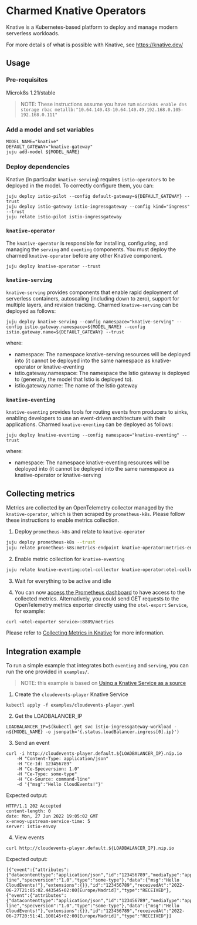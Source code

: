 # Charmed Knative Operators

Knative is a Kubernetes-based platform to deploy and manage modern serverless workloads.

For more details of what is possible with Knative, see https://knative.dev/

## Usage

### Pre-requisites

Microk8s 1.21/stable
>NOTE: These instructions assume you have run `microk8s enable dns storage rbac metallb:"10.64.140.43-10.64.140.49,192.168.0.105-192.168.0.111"`

### Add a model and set variables

```
MODEL_NAME="knative"
DEFAULT_GATEWAY="knative-gateway"
juju add-model ${MODEL_NAME}
```

### Deploy dependencies

Knative (in particular `knative-serving`) requires `istio-operators` to be deployed in the model. To correctly configure them, you can:

```
juju deploy istio-pilot --config default-gateway=${DEFAULT_GATEWAY} --trust
juju deploy istio-gateway istio-ingressgateway --config kind="ingress" --trust
juju relate istio-pilot istio-ingressgateway
```

### `knative-operator`

The `knative-operator` is responsible for installing, configuring, and managing the `serving` and `eventing` components. You must deploy the charmed `knative-operator` before any other Knative component.

```
juju deploy knative-operator --trust
```

### `knative-serving`

`knative-serving` provides components that enable rapid deployment of serverless containers, autoscaling (including down to zero), support for multiple layers, and revision tracking. Charmed `knative-serving` can be deployed as follows:

```
juju deploy knative-serving --config namespace="knative-serving" --config istio.gateway.namespace=${MODEL_NAME} --config istio.gateway.name=${DEFAULT_GATEWAY} --trust
```

where:

* namespace: The namespace knative-serving resources will be deployed into (it cannot be deployed into the same namespace as knative-operator or knative-eventing
* istio.gateway.namespace: The namespace the Istio gateway is deployed to (generally, the model that Istio is deployed to).
* istio.gateway.name: The name of the Istio gateway

### `knative-eventing`

`knative-eventing` provides tools for routing events from producers to sinks, enabling developers to use an event-driven architecture with their applications. Charmed `knative-eventing` can be deployed as follows:

```
juju deploy knative-eventing --config namespace="knative-eventing" --trust
```
where:

* namespace: The namespace knative-eventing resources will be deployed into (it cannot be deployed into the same namespace as knative-operator or knative-serving

## Collecting metrics

Metrics are collected by an OpenTelemetry collector managed by the `knative-operator`, which is then scraped by `prometheus-k8s`. Please follow these instructions to enable metrics collection.

1. Deploy `prometheus-k8s` and relate to `knative-operator`

```bash
juju deploy prometheus-k8s --trust
juju relate prometheus-k8s:metrics-endpoint knative-operator:metrics-endpoint
```

2. Enable metric collection for `knative-eventing`

```bash
juju relate knative-eventing:otel-collector knative-operator:otel-collector
```

3. Wait for everything to be active and idle

4. You can now [access the Prometheus dashboard](https://github.com/canonical/prometheus-k8s-operator#dashboard) to have access to the collected metrics. Alternatively, you could send GET requests to the OpenTelemetry metrics exporter directly using the `otel-export` `Service`, for example:

```bash
curl <otel-exporter service>:8889/metrics
```

Please refer to [Collecting Metrics in Knative](https://knative.dev/docs/eventing/observability/metrics/collecting-metrics/) for more information.

## Integration example

To run a simple example that integrates both `eventing` and `serving`, you can run the one provided in `examples/`.

> NOTE: this example is based on [Using a Knative Service as a source](https://knative.dev/docs/getting-started/first-source/#sending-an-event)

1. Create the `cloudevents-player` Knative Service

```
kubectl apply -f examples/cloudevents-player.yaml
```

2. Get the LOADBALANCER_IP

```
LOADBALANCER_IP=$(kubectl get svc istio-ingressgateway-workload -n${MODEL_NAME} -o jsonpath='{.status.loadBalancer.ingress[0].ip}')
```

3. Send an event

```
curl -i http://cloudevents-player.default.${LOADBALANCER_IP}.nip.io
    -H "Content-Type: application/json"
    -H "Ce-Id: 123456789"
    -H "Ce-Specversion: 1.0"
    -H "Ce-Type: some-type"
    -H "Ce-Source: command-line"
    -d '{"msg":"Hello CloudEvents!"}'
```

Expected output:

```
HTTP/1.1 202 Accepted
content-length: 0
date: Mon, 27 Jun 2022 19:05:02 GMT
x-envoy-upstream-service-time: 5
server: istio-envoy
```

4. View events

```
curl http://cloudevents-player.default.${LOADBALANCER_IP}.nip.io
```

Expected output:

```
[{"event":{"attributes":{"datacontenttype":"application/json","id":"123456789","mediaType":"application/json","source":"command-line","specversion":"1.0","type":"some-type"},"data":{"msg":"Hello CloudEvents!"},"extensions":{}},"id":"123456789","receivedAt":"2022-06-27T21:05:02.443545+02:00[Europe/Madrid]","type":"RECEIVED"},{"event":{"attributes":{"datacontenttype":"application/json","id":"123456789","mediaType":"application/json","source":"command-line","specversion":"1.0","type":"some-type"},"data":{"msg":"Hello CloudEvents!"},"extensions":{}},"id":"123456789","receivedAt":"2022-06-27T20:51:41.100145+02:00[Europe/Madrid]","type":"RECEIVED"}]
```
